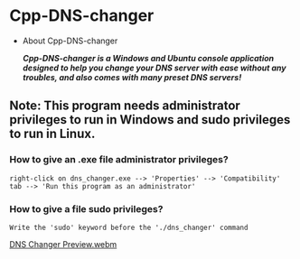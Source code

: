 # Cpp-DNS-changer

* About Cpp-DNS-changer

    ***Cpp-DNS-changer is a Windows and Ubuntu console application designed to help you change your DNS server with ease without any troubles, and also comes with many preset DNS servers!***

## Note: This program needs administrator privileges to run in Windows and sudo privileges to run in Linux.

### How to give an .exe file administrator privileges?

    right-click on dns_changer.exe --> 'Properties' --> 'Compatibility' tab --> 'Run this program as an administrator'

### How to give a file sudo privileges?
    Write the 'sudo' keyword before the './dns_changer' command

[DNS Changer Preview.webm](https://github.com/IPHundead/cpp-DNS-changer/assets/92310427/1ce14cb3-fb43-40ab-9898-c8729cabe823)
